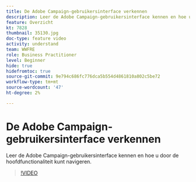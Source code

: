 ```yaml
---
title: De Adobe Campaign-gebruikersinterface verkennen
description: Leer de Adobe Campaign-gebruikersinterface kennen en hoe u door de hoofdfunctionaliteit kunt navigeren.
feature: Overzicht
kt: 7828
thumbnail: 35130.jpg
doc-type: feature video
activity: understand
team: WWFRE
role: Business Practitioner
level: Beginner
hide: true
hidefromtoc: true
source-git-commit: 9e794c686fc776dca5b554d4861810a802c5be72
workflow-type: tm+mt
source-wordcount: '47'
ht-degree: 2%

---
```


# De Adobe Campaign-gebruikersinterface verkennen

Leer de Adobe Campaign-gebruikersinterface kennen en hoe u door de hoofdfunctionaliteit kunt navigeren.

>[!VIDEO](https://video.tv.adobe.com/v/35130?quality=12)
